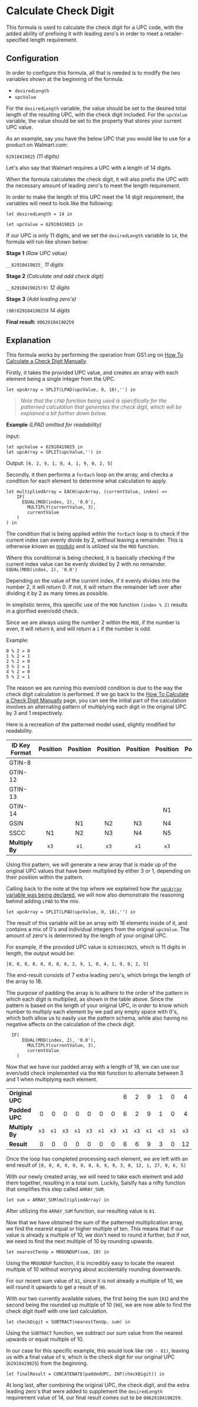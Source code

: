 # Calculate Check Digit

This formula is used to calculate the check digit for a UPC code, with the added ability of prefixing it with leading zero's in order to meet a retailer-specified length requirement.

## Configuration
In order to configure this formula, all that is needed is to modify the two variables shown at the beginning of the formula.
* `desiredLength`
* `upcValue`

For the `desiredLength` variable, the value should be set to the desired total length of the resulting UPC, with the check digit included.
For the `upcValue` variable, the value should be set to the property that stores your current UPC value.

As an example, say you have the below UPC that you would like to use for a product on Walmart.com:

`62910419025` *(11 digits)*

Let's also say that Walmart requires a UPC with a length of 14 digits.

When the formula calculates the check digit, it will also prefix the UPC with the necessary amount of leading zero's to meet the length requirement.

In order to make the length of this UPC meet the 14 digit requirement, the variables will need to look like the following:
```
let desiredLength = 14 in

let upcValue = 62910419025 in
```

If our UPC is only 11 digits, and we set the `desiredLength` variable to `14`, the formula will run like shown below:

**Stage 1** *(Raw UPC value)*

`__62910419025_` *11 digits*

**Stage 2** *(Calculate and add check digit)*

`__62910419025(9)` *12 digits*

**Stage 3** *(Add leading zero's)*

`(00)629104190259` *14 digits*

**Final result:** `00629104190259`

## Explanation
This formula works by performing the operation from GS1.org on [How To Calculate a Check Digit Manually](https://www.gs1.org/services/how-calculate-check-digit-manually)

Firstly, it takes the provided UPC value, and creates an array with each element being a single integer from the UPC.

`let upcArray = SPLIT(LPAD(upcValue, 0, 18),'') in`

> *Note that the `LPAD` function being used is specifically for the patterned calculation that generates the check digit, which will be explained a bit further down below.*

**Example** *(LPAD omitted for readability)*

Input:
```
let upcValue = 62910419025 in
let upcArray = SPLIT(upcValue,'') in
```

Output:
`[6, 2, 9, 1, 0, 4, 1, 9, 0, 2, 5]`

Secondly, it then performs a `forEach` loop on the array, and checks a condition for each element to determine what calculation to apply.
```
let multipliedArray = EACH(upcArray, (currentValue, index) =>
    IF(
      EQUAL(MOD(index, 2), '0.0'),
        MULTIPLY(currentValue, 3),
        currentValue
    )
) in
```

The condition that is being applied within the `forEach` loop is to check if the current index can evenly divide by 2, without leaving a remainder. This is otherwise known as [modulo](https://en.wikipedia.org/wiki/Modulo_operation) and is utilized via the `MOD` function.

Where this conditional is being checked, it is basically checking if the current index value can be evenly divided by 2 with no remainder.
`EQUAL(MOD(index, 2), '0.0')`

Depending on the value of the current index, if it evenly divides into the number 2, it will return 0. If not, it will return the remainder left over after dividing it by 2 as many times as possible.

In simplistic terms, this specific use of the `MOD` function `(index % 2)` results in a glorified even/odd check.

Since we are always using the number 2 within the `MOD`, if the number is even, it will return `0`, and will return a `1` if the number is odd.

Example:
```
0 % 2 = 0
1 % 2 = 1
2 % 2 = 0
3 % 2 = 1
4 % 2 = 0
5 % 2 = 1
```

The reason we are running this even/odd condition is due to the way the check digit calculation is performed.
If we go back to the [How To Calculate a Check Digit Manually](https://www.gs1.org/services/how-calculate-check-digit-manually) page, you can see the initial part of the calculation involves an alternating pattern of multiplying each digit in the original UPC by 3 and 1 respectively.

Here is a recreation of the patterned model used, slightly modified for readability.

| ID Key Format | Position | Position | Position | Position | Position | Position | Position | Position | Position | Position | Position | Position | Position | Position | Position | Position | Position | Position |
|---------------|:--------:|:--------:|:--------:|:--------:|:--------:|:--------:|:--------:|:--------:|:--------:|:--------:|:--------:|:--------:|:--------:|:--------:|:--------:|:--------:|:--------:|:--------:|
| GTIN-8        |          |          |          |          |          |          |          |          |          |          | N1       | N2       | N3       | N4       | N5       | N6       | N7       | N8       |
| GTIN-12       |          |          |          |          |          |          | N1       | N2       | N3       | N4       | N5       | N6       | N7       | N8       | N9       | N10      | N11      | N12      |
| GTIN-13       |          |          |          |          |          | N1       | N2       | N3       | N4       | N5       | N6       | N7       | N8       | N9       | N10      | N11      | N12      | N13      |
| GTIN-14       |          |          |          |          | N1       | N2       | N3       | N4       | N5       | N6       | N7       | N8       | N9       | N10      | N11      | N12      | N13      | N14      |
| GSIN          |          | N1       | N2       | N3       | N4       | N5       | N6       | N7       | N8       | N9       | N10      | N11      | N12      | N13      | N14      | N15      | N16      | N17      |
| SSCC          | N1       | N2       | N3       | N4       | N5       | N6       | N7       | N8       | N9       | N10      | N11      | N12      | N13      | N14      | N15      | N16      | N17      | N18      |
| **Multiply By**   | `x3`       | `x1`       | `x3`       | `x1`       | `x3`       | `x1`       | `x3`       | `x1`       | `x3`       | `x1`       | `x3`       | `x1`       | `x3`       | `x1`       | `x3`       | `x1`       | `x3`       | `x1`       |


Using this pattern, we will generate a new array that is made up of the original UPC values that have been multiplied by either 3 or 1, depending on their position within the pattern.

Calling back to the note at the top where we explained how the [`upcArray` variable was being declared](#explanation), we will now also demonstrate the reasoning behind adding `LPAD` to the mix.

`let upcArray = SPLIT(LPAD(upcValue, 0, 18),'') in`

The result of this variable will be an array with 18 elements inside of it, and contains a mix of 0's and individual integers from the original `upcValue`. The amount of zero's is determined by the length of your original UPC.

For example, if the provided UPC value is `62910419025`, which is 11 digits in length, the output would be:

`[0, 0, 0, 0, 0, 0, 0, 6, 2, 9, 1, 0, 4, 1, 9, 0, 2, 5]`

The end-result consists of 7 extra leading zero's, which brings the length of the array to 18.

The purpose of padding the array is to adhere to the order of the pattern in which each digit is multiplied, as shown in the table above.
Since the pattern is based on the length of your original UPC, in order to know which number to multiply each element by we pad any empty space with 0's, which both allow us to easily use the pattern schema, while also having no negative affects on the calculation of the check digit.

```
  IF(
      EQUAL(MOD(index, 2), '0.0'),
        MULTIPLY(currentValue, 3),
        currentValue
    )
```

Now that we have our padded array with a length of 18, we can use our even/odd check implemented via the `MOD` function to alternate between 3 and 1 when multiplying each element.


|              |    |    |    |    |    |    |    |    |    |    |    |    |    |    |    |    |    |    |
|--------------|:--:|:--:|:--:|:--:|:--:|:--:|:--:|:--:|:--:|:--:|:--:|:--:|:--:|:--:|:--:|:--:|:--:|:--:|
| **Original UPC** |    |    |    |    |    |    |    | 6  | 2  | 9  | 1  | 0  | 4  | 1  | 9  | 0  | 2  | 5  |
| **Padded UPC**   | 0  | 0  | 0  | 0  | 0  | 0  | 0  | 6  | 2  | 9  | 1  | 0  | 4  | 1  | 9  | 0  | 2  | 5  |
| **Multiply By**  | `x3` | `x1` | `x3` | `x1` | `x3` | `x1` | `x3` | `x1` | `x3` | `x1` | `x3` | `x1` | `x3` | `x1` | `x3` | `x1` | `x3` | `x1` |
| **Result**       | 0  | 0  | 0  | 0  | 0  | 0  | 0  | 6  | 6  | 9  | 3  | 0  | 12 | 1  | 27 | 0  | 6  | 5  |

Once the loop has completed processing each element, we are left with an end result of
`[0, 0, 0, 0, 0, 0, 0, 6, 6, 9, 3, 0, 12, 1, 27, 0, 6, 5]`

With our newly created array, we will need to take each element and add them together, resulting in a total sum. Luckily, Salsify has a nifty function that simplifies this step called `ARRAY_SUM`.

`let sum = ARRAY_SUM(multipliedArray) in`

After utilizing the `ARRAY_SUM` function, our resulting value is `81`.

Now that we have obtained the sum of the patterned multiplication array, we find the nearest equal or higher multiple of ten.
This means that if our value is already a multiple of 10, we don't need to round it further, but if not, we need to find the next multiple of 10 by rounding upwards.

`let nearestTenUp = MROUNDUP(sum, 10) in`

Using the `MROUNDUP` function, it is incredibly easy to locate the nearest multiple of 10 without worrying about accidentally rounding downwards.

For our recent sum value of `81`, since it is not already a multiple of 10, we will round it upwards to get a result of `90`.

With our two currently available values, the first being the sum (`81`) and the second being the rounded up multiple of 10 (`90`), we are now able to find the check digit itself with one last calculation.

`let checkDigit = SUBTRACT(nearestTenUp, sum) in`

Using the `SUBTRACT` function, we subtract our sum value from the nearest upwards or equal multiple of 10.

In our case for this specific example, this would look like `(90 - 81)`, leaving us with a final value of `9`, which is the check digit for our original UPC (`62910419025`) from the beginning.

`let finalResult = CONCATENATE(paddedUPC, INT(checkDigit)) in`

At long last, after combining the original UPC, the check digit, and the extra leading zero's that were added to supplement the `desiredLength` requirement value of 14, our final result comes out to be `00629104190259`.
